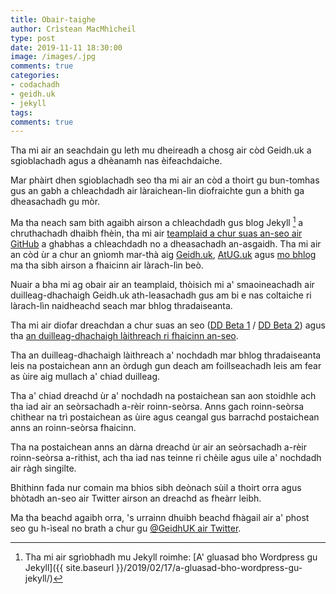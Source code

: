 ```yaml
---
title: Obair-taighe
author: Crìstean MacMhìcheil
type: post
date: 2019-11-11 18:30:00
image: /images/.jpg
comments: true
categories:
- codachadh
- geidh.uk
- jekyll
tags:
comments: true
---
```


Tha mi air an seachdain gu leth mu dheireadh a chosg air còd Geidh.uk a sgioblachadh agus a dhèanamh nas èifeachdaiche.

<!--more-->

Mar phàirt dhen sgioblachadh seo tha mi air an còd a thoirt gu bun-tomhas gus an gabh a chleachdadh  air làraichean-lìn diofraichte gun a bhith ga dheasachadh gu mòr.

Ma tha neach sam bith agaibh airson a chleachdadh gus blog Jekyll [^1] a chruthachadh dhaibh fhèin, tha mi air [teamplaid a chur suas an-seo air GitHub](https://github.com/MacMhicheil/Simple-Jekyll-Blog-Theme) a ghabhas a chleachdadh no a dheasachadh an-asgaidh. Tha mi air an còd ùr a chur an gnìomh mar-thà aig [Geidh.uk](https://geidh.uk/), [AtUG.uk](https://atug.uk/) agus [mo bhlog](https://macmhicheil.uk/blog/) ma tha sibh airson a fhaicinn air làrach-lìn beò.

Nuair a bha mi ag obair air an teamplaid, thòisich mi a' smaoineachadh air duilleag-dhachaigh Geidh.uk ath-leasachadh gus am bi e nas coltaiche ri làrach-lìn naidheachd seach mar bhlog thradaiseanta.

Tha mi air diofar dreachdan a chur suas an seo ([DD Beta 1](https://geidh.uk/dd-beta-1) / [DD Beta 2](https://geidh.uk/dd-beta-2)) agus tha [an duilleag-dhachaigh làithreach ri fhaicinn an-seo](https://geidh.uk/).

Tha an duilleag-dhachaigh làithreach a' nochdadh mar bhlog thradaiseanta leis na postaichean ann an òrdugh gun deach am foillseachadh leis am fear as ùire aig mullach a' chiad duilleag.

Tha a' chiad dreachd ùr a' nochdadh na postaichean san aon stoidhle ach tha iad air an seòrsachadh a-rèir roinn-seòrsa. Anns gach roinn-seòrsa chìthear na trì postaichean as ùire agus ceangal gus barrachd postaichean anns an roinn-seòrsa fhaicinn.

Tha na postaichean anns an dàrna dreachd ùr air an seòrsachadh a-rèir roinn-seòrsa a-rithist, ach tha iad nas teinne ri chèile agus uile a' nochdadh air ràgh singilte.

Bhithinn fada nur comain ma bhios sibh deònach sùil a thoirt orra agus bhòtadh an-seo air Twitter airson an dreachd as fheàrr leibh.

Ma tha beachd agaibh orra, 's urrainn dhuibh beachd fhàgail air a' phost seo gu h-ìseal no brath a chur gu [@GeidhUK air Twitter](https://www.twitter.com/GeidhUK).

[^1]: Tha mi air sgrìobhadh mu Jekyll roimhe: [A' gluasad bho Wordpress gu Jekyll]({{ site.baseurl }}/2019/02/17/a-gluasad-bho-wordpress-gu-jekyll/)
